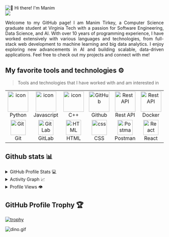 <!--
**manimtirkey2000/manimtirkey2000** is a ✨ _special_ ✨ repository because its `README.md` (this file) appears on your GitHub profile.

Here are some ideas to get you started:

- 🔭 I’m currently working on ...
- 🌱 I’m currently learning ...
- 👯 I’m looking to collaborate on ...
- 🤔 I’m looking for help with ...
- 💬 Ask me about ...
- 📫 How to reach me: ...
- 😄 Pronouns: ...
- ⚡ Fun fact: ...
-->

<img src="https://raw.githubusercontent.com/manimtirkey2000/manimtirkey2000/main/👋 Hi there! I'm Manim.gif" alt="👋 Hi there! I'm Manim" title="👋 Hi there! I'm Manim"/>
<div align="justify">

<a href="https://www.linkedin.com/in/manim-tirkey/">
<img src="https://img.shields.io/badge/Linkedin-%231DA1F2.svg?style=for-the-badge&logo=Linkedin&logoColor=white">
</a>
<p></p>
<p align="justify">
Welcome to my GitHub page! I am Manim Tirkey, a Computer Science graduate student at Virginia Tech with a passion for Software Engineering, Data Science, and AI. With over 10 years of programming experience, I have worked extensively with various languages and technologies, from full-stack web development to machine learning and big data analytics. I enjoy exploring new advancements in AI and building scalable, data-driven applications. Feel free to check out my projects and connect with me!
</p>

## My favorite tools and technologies ⚙️

> Tools and technologies that I have worked with and am interested in

<table>
  <tr>
    <td align="center" width="96">
      <a href="#macropower-tech">
        <img src="https://techstack-generator.vercel.app/python-icon.svg" alt="icon" width="65" height="65" />
      </a>
      <br>Python
    </td>
    <td align="center" width="96">
        <img src="https://techstack-generator.vercel.app/js-icon.svg" alt="icon" width="65" height="65" />
      <br>Javascript
    </td>
    <td align="center" width="96">
        <img src="https://techstack-generator.vercel.app/cpp-icon.svg" alt="icon" width="65" height="65" />
      <br>C++
    </td>
       <td align="center" width="96">
        <img src="https://techstack-generator.vercel.app/github-icon.svg" width="65" height="65" alt="GitHub" />
      <br>Github
    </td>
          <td align="center" width="96">
        <img src="https://techstack-generator.vercel.app/restapi-icon.svg" width="65" height="65" alt="Rest API" />
      <br>Rest API
    </td>
          <td align="center" width="96">
        <img src="https://techstack-generator.vercel.app/docker-icon.svg" width="65" height="65" alt="Rest API" />
      <br>Docker
    </td>
  </tr>
   <tr>
    <td align="center" width="96">
        <img src="https://skillicons.dev/icons?i=git" width="48" height="48" alt="Git" />
      <br>Git
    </td>
    <td align="center"  width="96">
        <img src="https://skillicons.dev/icons?i=gitlab" width="48" height="48" alt="GitLab" />
      <br>GitLab
    </td>
    <td align="center"  width="96">
        <img src="https://skillicons.dev/icons?i=html" width="48" height="48" alt="HTML" />
      <br>HTML
    </td>
    <td align="center" width="96">
        <img src="https://skillicons.dev/icons?i=css" width="48" height="48" alt="css" />
      <br>CSS
    </td>
     <td align="center" width="96">
        <img src="https://skillicons.dev/icons?i=postman" width="48" height="48" alt="Postman" />
      <br>Postman
    </td>
     <td align="center" width="96">
        <img src="https://skillicons.dev/icons?i=react" width="48" height="48" alt="React" />
      <br>React
    </td>
  </tr>
</table>


 ## Github stats 📊
  
  <details>
    <summary>GitHub Profile Stats 💻</summary>
    <br/>
      <a href="https://github.com/anuraghazra/github-readme-stats"><img alt="manimtirkey2000's Github Stats" src="https://github-readme-stats.vercel.app/api/?username=manimtirkey2000&show_icons=true&count_private=true&theme=default&hide_border=true&bg_color=fff&title_color=00E676&icon_color=00E676" height="192px"/></a>
    <a href="https://github.com/anuraghazra/github-readme-stats"><img alt="manimtirkey2000's Top Languages" src="https://github-readme-stats.vercel.app/api/top-langs/?username=manimtirkey2000&langs_count=8&layout=compact&theme=default&hide_border=true&bg_color=fff&title_color=000&icon_color=000&hide=Jupyter%20Notebook" height="192px"/></a>
    <br/>
  </details>
  
  <details>
    <summary>Activity Graph 📈</summary>
    <br/>
  
  [![Ashutosh's github activity graph](https://github-readme-activity-graph.vercel.app/graph?username=manimtirkey2000&bg_color=ffffff&color=000000&line=04e61b&point=403d3d&area=true&hide_border=true)](https://github.com/ashutosh00710/github-readme-activity-graph)
  
  </details>
  
  
  <details>
    <summary>Profile Views 👁️</summary>
    <br/>
    <img src="https://komarev.com/ghpvc/?username=manimtirkey2000&label=PROFILE+VIEWS&style=for-the-badge&color=brightgreen">
  
  </details>


 ## GitHub Profile Trophy 🏆

[![trophy](https://github-profile-trophy.vercel.app/?username=manimtirkey2000&row=1&margin-w=40)](https://github.com/ryo-ma/github-profile-trophy)

<img data-target="animated-image.replacedImage" alt="dino.gif" class="AnimatedImagePlayer-animatedImage" src="https://github.com/saadeghi/saadeghi/raw/master/dino.gif" style="display: block; opacity: 1;">

